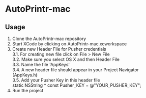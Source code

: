 # AutoPrintr-mac

Usage
-----------

1. Clone the AutoPrintr-mac repository  
2. Start XCode by clicking on AutoPrintr-mac.xcworkspace  
3. Create new Header File for Pusher credentials  
    3.1. For creating new file click on File > New File  
    3.2. Make sure you select OS X and then Header File  
    3.3. Name the file 'AppKeys'  
    3.4. A new header file should appear in your Project Navigator (AppKeys.h)  
    3.5. Add your Pusher Key in this header file  
            static NSString * const Pusher_KEY = @"YOUR_PUSHER_KEY";  
4. Run the project